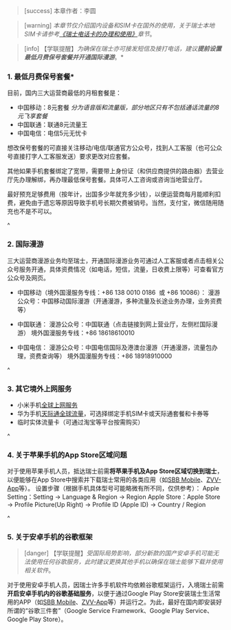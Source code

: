 > [success] 本章作者：李圆

> [warning] *本章节仅介绍国内设备和SIM卡在国外的使用，关于瑞士本地SIM卡请参考[《瑞士电话卡的办理和使用》](<../living_in_zurich/sim-card_ch.md>)章节*。

> [info] 【学联提醒】*为确保在瑞士亦可接发短信及接打电话，建议**提前设置最低月费保号套餐并开通国际漫游***。*

### **1. 最低月费保号套餐***
目前，国内三大运营商最低的月租套餐是：

* 中国移动：8元套餐
  *分为语音版和流量版，部分地区只有不包括通话流量的8元飞享套餐*
* 中国联通：联通8元流量王
* 中国电信：电信5元无忧卡

想改保号套餐的可直接关注移动/电信/联通官方公众号，找到人工客服（也可公众号直接打字人工客服发送）要求更改对应套餐。

其他如果手机套餐绑定了宽带，需要带上身份证（和供应商提供的路由器）去营业厅先办理解绑，再办理最低保号套餐。具体可人工咨询或咨询当地营业厅。

最好预充足够费用（按年计，出国多少年就充多少钱），以便运营商每月能顺利扣费，避免由于遗忘等原因导致手机号长期欠费被销号。当然，支付宝，微信随用随充也不是不可以。

^

### **2. 国际漫游**

三大运营商漫游业务均至瑞士，开通国际漫游业务可通过人工客服或者点击相关公众号服务开通，具体资费情况（如电话，短信，流量，日收费上限等）可查看官方公众号及网页。

* 中国移动（境外国漫服务专线：+86 138 0010 0186  或 +86 10086）：
  漫游公众号：中国移动国际漫游（开通漫游，多种流量及长途业务办理，业务资费等）

* 中国联通：
  漫游公众号：中国联通（点击链接到网上营业厅，左侧栏国际漫游）
  境外国漫服务专线：+86 18618610010

* 中国电信：
  漫游公众号：中国电信国际及港澳台漫游（开通漫游，流量包办理，资费查询等）
  境外国漫服务专线：+86 18918910000

^

### **3. 其它境外上网服务**

* 小米手机[全球上网服务](https://www.mi.com/service/consult/Mi%20roaming)
* 华为手机[天际通全球流量](https://consumer.huawei.com/cn/mobileservices/)，可选择绑定手机SIM卡或天际通套餐和卡券等
* 临时实体流量卡（可通过淘宝等平台按需购买）

^

### **4. 关于苹果手机的App Store区域问题**

对于使用苹果手机人员，抵达瑞士前需**将苹果手机及App Store区域切换到瑞士**，以便能够在App Store中搜索并下载瑞士常用的各类应用（如[SBB Mobile](https://www.sbb.ch/de/fahrplan/mobile-fahrplaene/sbb-mobile.html)、[ZVV-App](https://www.zvv.ch/zvv/de/service/apps/zvv-app.html)等）。
设置步骤（根据手机具体型号可能略微有所不同，仅供参考）：
Apple Setting：Setting → Language & Region → Region Apple Store：Apple Store → Profile Picture(Up Right) → Profile ID (Apple ID) → Country / Region

^

### **5. 关于安卓手机的谷歌框架**

> [danger] 【学联提醒】*受国际局势影响，部分新款的国产安卓手机可能无法使用任何谷歌服务，此时建议更换其他手机以确保在瑞士能够下载并使用相关软件*。

对于使用安卓手机人员，因瑞士许多手机软件均依赖谷歌框架运行，入境瑞士前需**开启安卓手机内的谷歌基础服务**，以便于通过Google Play Store安装瑞士生活常用的APP（如[SBB Mobile](https://www.sbb.ch/de/fahrplan/mobile-fahrplaene/sbb-mobile.html)、[ZVV-App](https://www.zvv.ch/zvv/de/service/apps/zvv-app.html)等）并运行之。为此，最好在国内即安装好所谓的“谷歌三件套”（Google Service Framework、Google Play Service、Google Play Store）。
